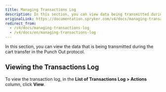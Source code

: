 ```yaml
---
title: Managing Transactions Log
description: In this section, you can view data being transmitted during the cart transfer in the Punch out protocol.
originalLink: https://documentation.spryker.com/v4/docs/managing-transactions-log
redirect_from:
  - /v4/docs/managing-transactions-log
  - /v4/docs/en/managing-transactions-log
---
```


In this section, you can view the data that is being transmitted during the cart transfer in the Punch Out protocol.

## Viewing the Transactions Log
To view the transaction log, in the **List of Transactions Log > Actions** column, click **View**.

<!-- Last review date: Sep 2, 2019 by Oksana Karasyova  -->
